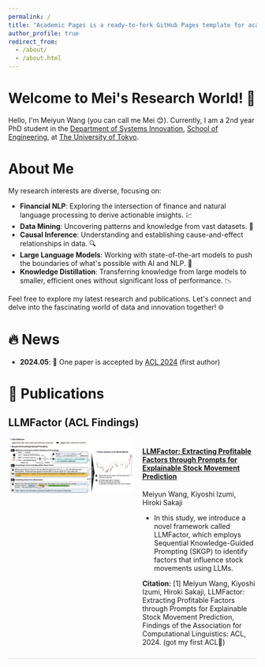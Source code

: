 ```yaml
---
permalink: /
title: "Academic Pages is a ready-to-fork GitHub Pages template for academic personal websites"
author_profile: true
redirect_from: 
  - /about/
  - /about.html
---
```

Welcome to Mei's Research World! 🌟
======

Hello, I'm Meiyun Wang (you can call me Mei 😊). Currently, I am a 2nd year PhD student in the [Department of Systems Innovation](http://www.sys.t.u-tokyo.ac.jp/en/), [School of Engineering](https://www.t.u-tokyo.ac.jp/en/soe), at [The University of Tokyo](https://www.u-tokyo.ac.jp/en/index.html).

About Me 
======

My research interests are diverse, focusing on:
- **Financial NLP**: Exploring the intersection of finance and natural language processing to derive actionable insights. 💹
- **Data Mining**: Uncovering patterns and knowledge from vast datasets. 🧠
- **Causal Inference**: Understanding and establishing cause-and-effect relationships in data. 🔍
- **Large Language Models**: Working with state-of-the-art models to push the boundaries of what's possible with AI and NLP. 🤖
- **Knowledge Distillation**: Transferring knowledge from large models to smaller, efficient ones without significant loss of performance. 📉

Feel free to explore my latest research and publications. Let's connect and delve into the fascinating world of data and innovation together! 🌐

🔥 News
======
- **2024.05**: 🎉 One paper is accepted by [ACL 2024](https://2024.aclweb.org/) (first author)

📝 Publications
======

LLMFactor (ACL Findings)
------

<div style="display: flex; align-items: flex-start; border-bottom: 1px solid #ddd; padding-bottom: 10px; margin-bottom: 10px;">
  <img src="../images/ACL_Findings.jpg" alt="LLMFactor" style="margin-right: 20px; width: 50%; height: auto;">
  <div style="width: 50%;">
    <h4><a href="#">LLMFactor: Extracting Profitable Factors through Prompts for Explainable Stock Movement Prediction</a></h4>
    <p>Meiyun Wang, Kiyoshi Izumi, Hiroki Sakaji</p>
    <ul>
      <li>In this study, we introduce a novel framework called LLMFactor, which employs Sequential Knowledge-Guided Prompting (SKGP) to identify factors that influence stock movements using LLMs.</li>
    </ul>
    <p><strong>Citation:</strong> [1] Meiyun Wang, Kiyoshi Izumi, Hiroki Sakaji, LLMFactor: Extracting Profitable Factors through Prompts for Explainable Stock Movement Prediction, Findings of the Association for Computational Linguistics: ACL, 2024. (got my first ACL🎉)</p>
  </div>
</div>










